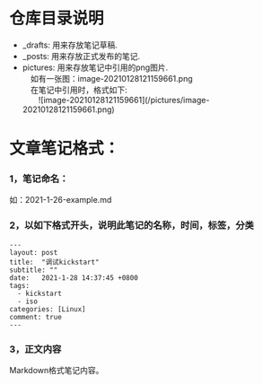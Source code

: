# 仓库目录说明
- _drafts: 用来存放笔记草稿.
- _posts: 用来存放正式发布的笔记.
- pictures: 用来存放笔记中引用的png图片.  
  &emsp;如有一张图：image-20210128121159661.png  
  &emsp;在笔记中引用时，格式如下:  
  &emsp;&emsp;\!\[image-20210128121159661\](/pictures/image-20210128121159661.png)


# 文章笔记格式：
### 1，笔记命名：
  如：2021-1-26-example.md

### 2，以如下格式开头，说明此笔记的名称，时间，标签，分类
    ---
    layout: post
    title:  "调试kickstart"
    subtitle: ""
    date:   2021-1-28 14:37:45 +0800
    tags:
      - kickstart
      - iso
    categories: [Linux]
    comment: true
    ---
### 3，正文内容
  Markdown格式笔记内容。





